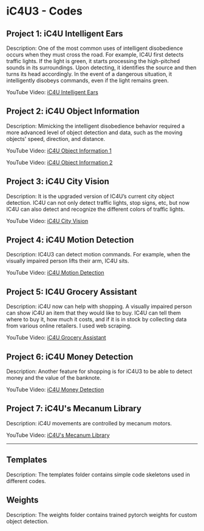 # iC4U3 - Codes

## Project 1: iC4U Intelligent Ears

Description: One of the most common uses of intelligent disobedience occurs when they must cross the road. For example, IC4U first detects traffic lights. If the light is green, it starts processing the high-pitched sounds in its surroundings. Upon detecting, it identifies the source and then turns its head accordingly. In the event of a dangerous situation, it intelligently disobeys commands, even if the light remains green.

YouTube Video: [iC4U Intelligent Ears](https://www.youtube.com/watch?v=yUJT3VkrUIs)

## Project 2: iC4U Object Information

Description: Mimicking the intelligent disobedience behavior required a more advanced level of object detection and data, such as the moving objects' speed, direction, and distance.

YouTube Video: [iC4U Object Information 1](https://www.youtube.com/watch?v=z4MX9vO3Vek)

YouTube Video: [iC4U Object Information 2](https://www.youtube.com/watch?v=wUq0YPCAhTo)

## Project 3: iC4U City Vision 

Description: It is the upgraded version of IC4U’s current city object detection. IC4U can not only detect traffic lights, stop signs, etc, but now IC4U can also detect and recognize the different colors of traffic lights.

YouTube Video: [iC4U City Vision](https://www.youtube.com/watch?v=0KgxXRvYVTQ)

## Project 4: iC4U Motion Detection

Description: IC4U3 can detect motion commands. For example, when the visually impaired person lifts their arm, IC4U sits.

YouTube Video: [iC4U Motion Detection](https://www.youtube.com/watch?v=Cy-ShuV6eaA)

## Project 5: IC4U Grocery Assistant

Description: iC4U now can help with shopping. A visually impaired person can show iC4U an item that they would like to buy. IC4U can tell them where to buy it, how much it costs, and if it is in stock by collecting data from various online retailers. I used web scraping.

YouTube Video: [iC4U Grocery Assistant](https://www.youtube.com/watch?v=2te6a66B-FQ)

## Project 6: iC4U Money Detection

Description: Another feature for shopping is for iC4U3 to be able to detect money and the value of the banknote. 

YouTube Video: [iC4U Money Detection](https://www.youtube.com/watch?v=vK-s-LcHH6M)

## Project 7: iC4U's Mecanum Library

Description: iC4U movements are controlled by mecanum motors.

YouTube Video: [iC4U's Mecanum Library](https://www.youtube.com/watch?v=rL-WXS1ft9E)

---

## Templates

Description: The templates folder contains simple code skeletons used in different codes.

## Weights

Description: The weights folder contains trained pytorch weights for custom object detection.
